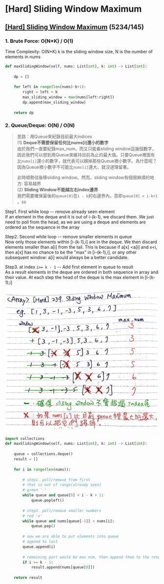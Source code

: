# \[Hard\] Sliding Window Maximum

## [\[Hard\] Sliding Window Maximum](https://leetcode.com/problems/sliding-window-maximum/)    \(5234/145\)



### 1. Brute Force: O\(N\*K\) / O\(1\)

Time Complexity: O\(N\*K\) k is the sliding window size, N is the number of elements in nums

```python
def maxSlidingWindow(self, nums: List[int], k: int) -> List[int]:

    dp = []

    for left in range(len(nums)-k+1):
        right = left + k        
        max_sliding_window = max(nums[left:right])
        dp.append(max_sliding_window)
    
    return dp
```

### 2. Queue/Deque: O\(N\) / O\(N\)

> 思路：用Queue來紀錄目前最大indices  
> \(1\) **Deque不需要保留任何比nums\[i\]還小的數字**  
> 由於我們一直要紀錄max\_num，而又只能看sliding window這幾個數字，因此我們可以想到用Queue來維持目前為止的最大值。只要Queue裡面有比`nums[i]`還小的數字，就代表可以踢掉那些Queue裡小數字。為什麼呢？因為Queue裡小數字不可能比`nums[i]`還大，就沒道理留著。  
>   
> 此時順勢往後移sliding window。然而，sliding window有個很麻煩的地方: 容易越界  
> \(2\) **Sliding Window不能越左右index邊界**  
> 我們需要確保最後的`queue[0]`在`i - k`的右邊界內，意即`queue[0] < i-k+1` 。ss

Step1. First while loop -- remove already seen element  
If an element in the deque and it is out of i-\(k-1\), we discard them. We just need to poll from the head, as we are using a deque and elements are ordered as the sequence in the array

Step2. Second while loop -- remove smaller elements in queue  
Now only those elements within \[i-\(k-1\),i\] are in the deque. We then discard elements smaller than a\[i\] from the tail. This is because if a\[x\] &lt;a\[i\] and x&lt;i, then a\[x\] has no chance to be the "max" in \[i-\(k-1\),i\], or any other subsequent window: a\[i\] would always be a better candidate.

Step3. at index `i>= k - 1` -- Add first element in queue to result  
As a result elements in the deque are ordered in both sequence in array and their value. At each step the head of the deque is the max element in \[i-\(k-1\),i\]



![](../../.gitbook/assets/sliding_window_max.jpg)



```python
import collections
def maxSlidingWindow(self, nums: List[int], k: int) -> List[int]:

    queue = collections.deque()
    result = []

    for i in range(len(nums)):
        
        # step1. poll/remove from first
        # that is out of range(already seen)
        # green '-'
        while queue and queue[0] < i - k + 1:
            queue.popleft()
        
        # step2. poll/remove smaller numbers
        # red 'x'
        while queue and nums[queue[-1]] < nums[i]:
            queue.pop()
        
        # now we are able to put elements into queue
        # append to last
        queue.append(i)
        
        # remaining part would be max num, then append them to the result
        if i >= k - 1:            
            result.append(nums[queue[0]])

    return result
```

